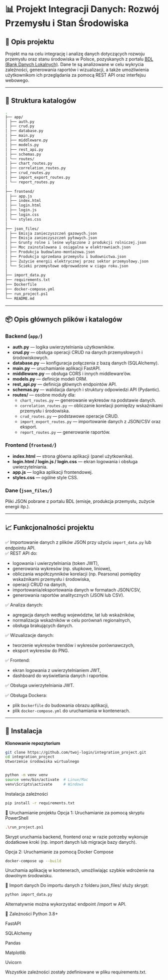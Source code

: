 # 📊 Projekt Integracji Danych: Rozwój Przemysłu i Stan Środowiska

## 📌 Opis projektu
Projekt ma na celu integrację i analizę danych dotyczących rozwoju przemysłu oraz stanu środowiska w Polsce, pozyskanych z portalu [BDL (Bank Danych Lokalnych)](https://bdl.stat.gov.pl/bdl/dane/podgrup/temat). Dane te są analizowane w celu wykrycia zależności, generowania raportów i wizualizacji, a także umożliwienia użytkownikom ich przeglądania za pomocą REST API oraz interfejsu webowego.

---

## 📁 Struktura katalogów

```bash
.
├── app/
│ ├── auth.py
│ ├── crud.py
│ ├── database.py
│ ├── main.py
│ ├── middleware.py
│ ├── models.py
│ ├── rest_api.py
│ ├── schemas.py
│ └── routes/
│ ├── chart_routes.py
│ ├── correlation_routes.py
│ ├── crud_routes.py
│ ├── import_export_routes.py
│ └── report_routes.py
│
├── frontend/
│ ├── app.js
│ ├── index.html
│ ├── login.html
│ ├── login.js
│ ├── login.css
│ └── styles.css
│
├── json_files/
│ ├── Emisja zanieczyszczeń gazowych.json
│ ├── Emisja zanieczyszczeń pyłowych.json
│ ├── Grunty rolne i leśne wyłączone z produkcji rolniczej.json
│ ├── Moc zainstalowana i osiągalna w elektrowniach.json
│ ├── Produkcja budowlano-montażowa.json
│ ├── Produkcja sprzedana przemysłu i budownictwa.json
│ ├── Zużycie energii elektrycznej przez sektor przemysłowy.json
│ └── Ścieki przemysłowe odprowadzone w ciągu roku.json
│
├── import_data.py
├── requirements.txt
├── Dockerfile
├── docker-compose.yml
├── run_project.ps1
└── README.md
```

---

## 📦 Opis głównych plików i katalogów

### Backend (`app/`)
- **auth.py** — logika uwierzytelniania użytkowników.
- **crud.py** — obsługa operacji CRUD na danych przemysłowych i środowiskowych.
- **database.py** — konfiguracja połączenia z bazą danych (SQLAlchemy).
- **main.py** — uruchamianie aplikacji FastAPI.
- **middleware.py** — obsługa CORS i innych middleware’ów.
- **models.py** — definicje modeli ORM.
- **rest_api.py** — definicja głównych endpointów API.
- **schemas.py** — walidacja danych i struktury odpowiedzi API (Pydantic).
- **routes/** — osobne moduły dla:
  - `chart_routes.py` — generowanie wykresów na podstawie danych.
  - `correlation_routes.py` — obliczanie korelacji pomiędzy wskaźnikami przemysłu i środowiska.
  - `crud_routes.py` — podstawowe operacje CRUD.
  - `import_export_routes.py` — importowanie danych z JSON/CSV oraz eksport.
  - `report_routes.py` — generowanie raportów.

### Frontend (`frontend/`)
- **index.html** — strona główna aplikacji (panel użytkownika).
- **login.html / login.js / login.css** — ekran logowania i obsługa uwierzytelniania.
- **app.js** — logika aplikacji frontendowej.
- **styles.css** — ogólne style CSS.

### Dane (`json_files/`)
Pliki JSON pobrane z portalu BDL (emisje, produkcja przemysłu, zużycie energii itp.).

---

## 📈 Funkcjonalności projektu

✅ Importowanie danych z plików JSON przy użyciu `import_data.py` lub endpointu API.  
✅ REST API do:
- logowania i uwierzytelniania (token JWT),
- generowania wykresów (np. słupkowe, liniowe),
- obliczania współczynników korelacji (np. Pearsona) pomiędzy wskaźnikami przemysłu i środowiska,
- operacji CRUD na danych,
- importowania/eksportowania danych w formatach JSON/CSV,
- generowania raportów analitycznych (JSON lub CSV).

✅ Analiza danych:
- agregacja danych według województw, lat lub wskaźników,
- normalizacja wskaźników w celu porównań regionalnych,
- obsługa brakujących danych.

✅ Wizualizacje danych:
- tworzenie wykresów trendów i wykresów porównawczych,
- eksport wykresów do PNG.

✅ Frontend:
- ekran logowania z uwierzytelnianiem JWT,
- dashboard do wyświetlania danych i raportów.

✅ Obsługa uwierzytelniania JWT.

✅ Obsługa Dockera:
- plik `Dockerfile` do budowania obrazu aplikacji,
- plik `docker-compose.yml` do uruchamiania w kontenerach.

---

## 🔧 Instalacja

**Klonowanie repozytorium**
```bash
git clone https://github.com/twoj-login/integration_project.git
cd integration_project
Utworzenie środowiska wirtualnego
```
```bash

python -m venv venv
source venv/bin/activate  # Linux/Mac
venv\Scripts\activate     # Windows
```

Instalacja zależności

```bash
pip install -r requirements.txt
```
🚀 Uruchamianie projektu
Opcja 1: Uruchamianie za pomocą skryptu PowerShell
```bash
.\run_project.ps1
```
Skrypt uruchamia backend, frontend oraz w razie potrzeby wykonuje dodatkowe kroki (np. import danych lub migracje bazy danych).

Opcja 2: Uruchamianie za pomocą Docker Compose
```bash
docker-compose up --build
```
Uruchamia aplikację w kontenerach, umożliwiając szybkie wdrożenie na dowolnym środowisku.

📂 Import danych
Do importu danych z folderu json_files/ służy skrypt:

```bash
python import_data.py
```
Alternatywnie można wykorzystać endpoint /import w API.

🧩 Zależności
Python 3.8+

FastAPI

SQLAlchemy

Pandas

Matplotlib

Uvicorn

Wszystkie zależności zostały zdefiniowane w pliku requirements.txt.
